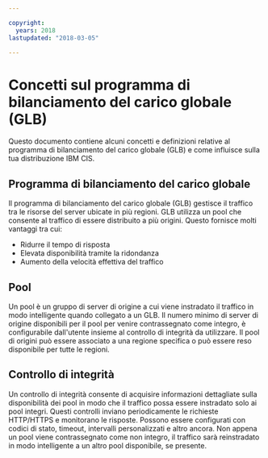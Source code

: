 ```yaml
---

copyright:
  years: 2018
lastupdated: "2018-03-05"

---
```


# Concetti sul programma di bilanciamento del carico globale (GLB)

Questo documento contiene alcuni concetti e definizioni relative al programma di bilanciamento del carico globale (GLB) e come influisce sulla tua distribuzione IBM CIS. 

## Programma di bilanciamento del carico globale 

Il programma di bilanciamento del carico globale (GLB) gestisce il traffico tra le risorse del server ubicate in più regioni. GLB utilizza un pool che consente al traffico di essere distribuito a più origini. Questo fornisce molti vantaggi tra cui:

  * Ridurre il tempo di risposta
  * Elevata disponibilità tramite la ridondanza
  * Aumento della velocità effettiva del traffico

## Pool

Un pool è un gruppo di server di origine a cui viene instradato il traffico in modo intelligente quando collegato a un GLB. Il numero minimo di server di origine disponibili per il pool per venire contrassegnato come integro, è configurabile dall'utente insieme al controllo di integrità da utilizzare. Il pool di origini può essere associato a una regione specifica o può essere reso disponibile per tutte le regioni.

## Controllo di integrità

Un controllo di integrità consente di acquisire informazioni dettagliate sulla disponibilità dei pool in modo che il traffico possa essere instradato solo ai pool integri. Questi controlli inviano periodicamente le richieste HTTP/HTTPS e monitorano le risposte. Possono essere configurati con codici di stato, timeout, intervalli personalizzati e altro ancora. Non appena un pool viene contrassegnato come non integro, il traffico sarà reinstradato in modo intelligente a un altro pool disponibile, se presente.
